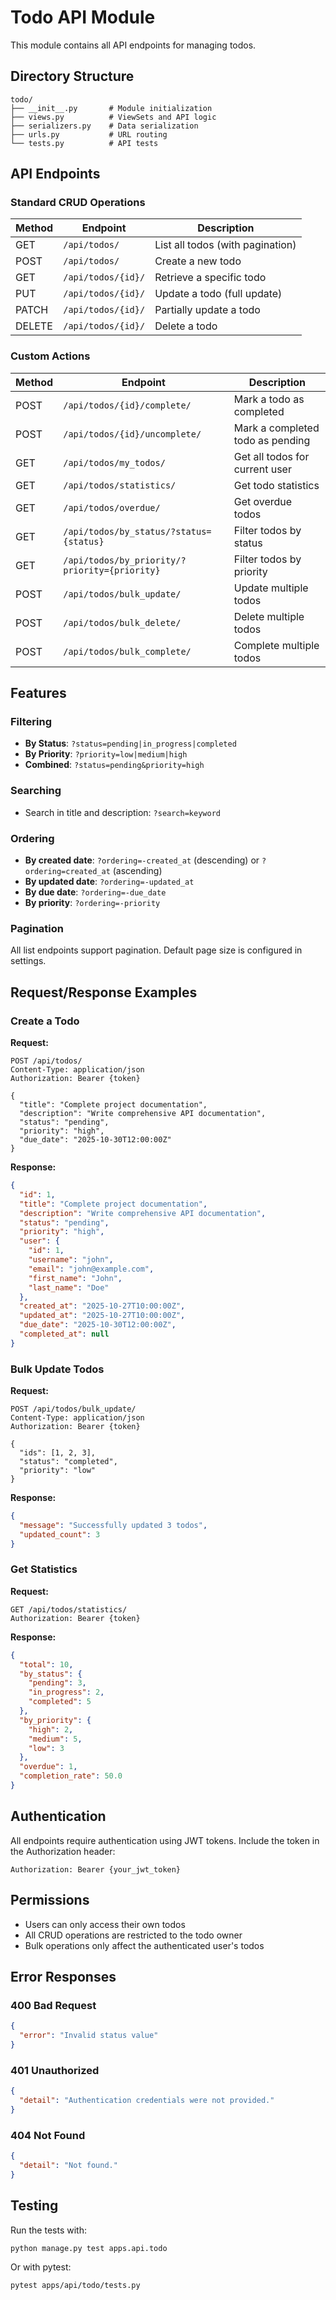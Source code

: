 # Todo API Module

This module contains all API endpoints for managing todos.

## Directory Structure

```
todo/
├── __init__.py       # Module initialization
├── views.py          # ViewSets and API logic
├── serializers.py    # Data serialization
├── urls.py           # URL routing
└── tests.py          # API tests
```

## API Endpoints

### Standard CRUD Operations

| Method | Endpoint | Description |
|--------|----------|-------------|
| GET | `/api/todos/` | List all todos (with pagination) |
| POST | `/api/todos/` | Create a new todo |
| GET | `/api/todos/{id}/` | Retrieve a specific todo |
| PUT | `/api/todos/{id}/` | Update a todo (full update) |
| PATCH | `/api/todos/{id}/` | Partially update a todo |
| DELETE | `/api/todos/{id}/` | Delete a todo |

### Custom Actions

| Method | Endpoint | Description |
|--------|----------|-------------|
| POST | `/api/todos/{id}/complete/` | Mark a todo as completed |
| POST | `/api/todos/{id}/uncomplete/` | Mark a completed todo as pending |
| GET | `/api/todos/my_todos/` | Get all todos for current user |
| GET | `/api/todos/statistics/` | Get todo statistics |
| GET | `/api/todos/overdue/` | Get overdue todos |
| GET | `/api/todos/by_status/?status={status}` | Filter todos by status |
| GET | `/api/todos/by_priority/?priority={priority}` | Filter todos by priority |
| POST | `/api/todos/bulk_update/` | Update multiple todos |
| POST | `/api/todos/bulk_delete/` | Delete multiple todos |
| POST | `/api/todos/bulk_complete/` | Complete multiple todos |

## Features

### Filtering
- **By Status**: `?status=pending|in_progress|completed`
- **By Priority**: `?priority=low|medium|high`
- **Combined**: `?status=pending&priority=high`

### Searching
- Search in title and description: `?search=keyword`

### Ordering
- **By created date**: `?ordering=-created_at` (descending) or `?ordering=created_at` (ascending)
- **By updated date**: `?ordering=-updated_at`
- **By due date**: `?ordering=-due_date`
- **By priority**: `?ordering=-priority`

### Pagination
All list endpoints support pagination. Default page size is configured in settings.

## Request/Response Examples

### Create a Todo

**Request:**
```http
POST /api/todos/
Content-Type: application/json
Authorization: Bearer {token}

{
  "title": "Complete project documentation",
  "description": "Write comprehensive API documentation",
  "status": "pending",
  "priority": "high",
  "due_date": "2025-10-30T12:00:00Z"
}
```

**Response:**
```json
{
  "id": 1,
  "title": "Complete project documentation",
  "description": "Write comprehensive API documentation",
  "status": "pending",
  "priority": "high",
  "user": {
    "id": 1,
    "username": "john",
    "email": "john@example.com",
    "first_name": "John",
    "last_name": "Doe"
  },
  "created_at": "2025-10-27T10:00:00Z",
  "updated_at": "2025-10-27T10:00:00Z",
  "due_date": "2025-10-30T12:00:00Z",
  "completed_at": null
}
```

### Bulk Update Todos

**Request:**
```http
POST /api/todos/bulk_update/
Content-Type: application/json
Authorization: Bearer {token}

{
  "ids": [1, 2, 3],
  "status": "completed",
  "priority": "low"
}
```

**Response:**
```json
{
  "message": "Successfully updated 3 todos",
  "updated_count": 3
}
```

### Get Statistics

**Request:**
```http
GET /api/todos/statistics/
Authorization: Bearer {token}
```

**Response:**
```json
{
  "total": 10,
  "by_status": {
    "pending": 3,
    "in_progress": 2,
    "completed": 5
  },
  "by_priority": {
    "high": 2,
    "medium": 5,
    "low": 3
  },
  "overdue": 1,
  "completion_rate": 50.0
}
```

## Authentication

All endpoints require authentication using JWT tokens. Include the token in the Authorization header:

```
Authorization: Bearer {your_jwt_token}
```

## Permissions

- Users can only access their own todos
- All CRUD operations are restricted to the todo owner
- Bulk operations only affect the authenticated user's todos

## Error Responses

### 400 Bad Request
```json
{
  "error": "Invalid status value"
}
```

### 401 Unauthorized
```json
{
  "detail": "Authentication credentials were not provided."
}
```

### 404 Not Found
```json
{
  "detail": "Not found."
}
```

## Testing

Run the tests with:
```bash
python manage.py test apps.api.todo
```

Or with pytest:
```bash
pytest apps/api/todo/tests.py
```
